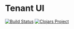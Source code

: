# Tenant UI 

[![Build Status](https://travis-ci.org/micro-business/TenantUI.png)](https://travis-ci.org/micro-business/TenantUI)
[![Clojars Project](https://img.shields.io/clojars/v/org.microbusiness/tenantui.svg)](https://clojars.org/org.microbusiness/tenantui)
